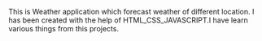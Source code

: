 This is Weather application which forecast weather of different location. I has been created with the help of HTML_CSS_JAVASCRIPT.I have learn various things from this projects.
